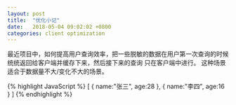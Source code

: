 ```yaml
---
layout: post
title:  "优化小记"
date:   2018-05-04 09:02:02 +0800
categories: client optimization
---
```

最近项目中，如何提高用户查询效率，把一些脱敏的数据在用户第一次查询的时候统统返回给客户端并缓存下来，然后接下来的查询 只在客户端中进行。 这种场景适合于数据量不大/变化不大的场景。

{% highlight JavaScript %}
[
	{
		name:"张三",
		age:28
	},
	{
		name:"李四",
		age:16
	}
]
{% endhighlight %}

[jekyll-docs]: https://jekyllrb.com/docs/home
[jekyll-gh]:   https://github.com/jekyll/jekyll
[jekyll-talk]: https://talk.jekyllrb.com/
